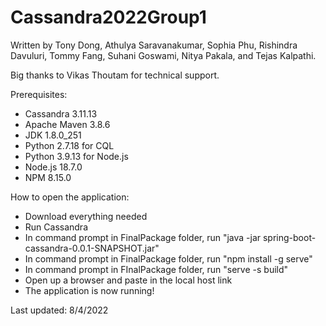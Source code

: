 # Cassandra2022Group1

Written by Tony Dong, Athulya Saravanakumar, Sophia Phu,
Rishindra Davuluri, Tommy Fang, Suhani Goswami,
Nitya Pakala, and Tejas Kalpathi.

Big thanks to Vikas Thoutam for technical support.

Prerequisites:
* Cassandra 3.11.13
* Apache Maven 3.8.6
* JDK 1.8.0_251
* Python 2.7.18 for CQL
* Python 3.9.13 for Node.js
* Node.js 18.7.0
* NPM 8.15.0

How to open the application:
* Download everything needed
* Run Cassandra
* In command prompt in FinalPackage folder, run "java -jar spring-boot-cassandra-0.0.1-SNAPSHOT.jar"
* In command prompt in FinalPackage folder, run "npm install -g serve"
* In command prompt in FInalPackage folder, run "serve -s build"
* Open up a browser and paste in the local host link
* The application is now running!

Last updated: 8/4/2022
